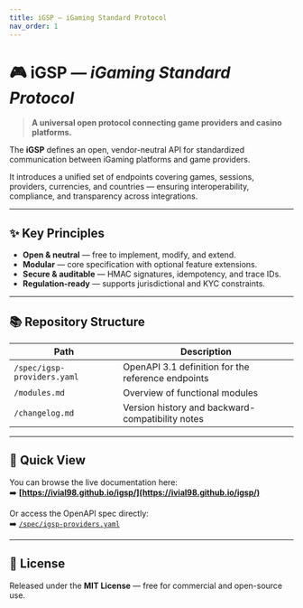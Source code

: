 ```yaml
---
title: iGSP — iGaming Standard Protocol
nav_order: 1
---
```


# 🎮 iGSP — *iGaming Standard Protocol*

> **A universal open protocol connecting game providers and casino platforms.**

The **iGSP** defines an open, vendor-neutral API for standardized communication between iGaming platforms and game providers.

It introduces a unified set of endpoints covering games, sessions, providers, currencies, and countries — ensuring interoperability, compliance, and transparency across integrations.

---

## ✨ Key Principles

- **Open & neutral** — free to implement, modify, and extend.
- **Modular** — core specification with optional feature extensions.
- **Secure & auditable** — HMAC signatures, idempotency, and trace IDs.
- **Regulation-ready** — supports jurisdictional and KYC constraints.

---

## 📚 Repository Structure

| Path | Description |
|------|--------------|
| `/spec/igsp-providers.yaml` | OpenAPI 3.1 definition for the reference endpoints |
| `/modules.md` | Overview of functional modules |
| `/changelog.md` | Version history and backward-compatibility notes |

---

## 🚀 Quick View

You can browse the live documentation here:  
➡️ **[https://ivial98.github.io/igsp/](https://ivial98.github.io/igsp/)**

Or access the OpenAPI spec directly:  
➡️ [`/spec/igsp-providers.yaml`](spec/igsp-providers.yaml)

---

## 🧩 License

Released under the **MIT License** — free for commercial and open-source use.
